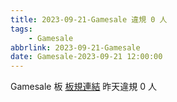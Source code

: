 ```yaml
---
title: 2023-09-21-Gamesale 違規 0 人
tags:
    - Gamesale
abbrlink: 2023-09-21-Gamesale
date: Gamesale-2023-09-21 12:00:00
---
```

Gamesale 板 [板規連結](https://www.ptt.cc/bbs/Gossiping/M.1637425085.A.07D.html)
昨天違規 0 人
